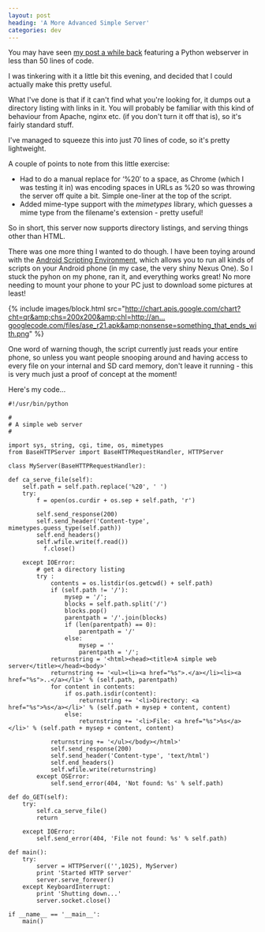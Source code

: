 ```yaml
---
layout: post
heading: 'A More Advanced Simple Server'
categories: dev
---
```


You may have seen [my post a while back](http://www.chris-alexander.co.uk/on-engineering/dev/a-webserver-in-50-lines-of-code/) featuring a Python webserver in less than 50 lines of code.

I was tinkering with it a little bit this evening, and decided that I could actually make this pretty useful.

What I've done is that if it can't find what you're looking for, it dumps out a directory listing with links in it. You will probably be familiar with this kind of behaviour from Apache, nginx etc. (if you don't turn it off that is), so it's fairly standard stuff.

I've managed to squeeze this into just 70 lines of code, so it's pretty lightweight.

A couple of points to note from this little exercise:

* Had to do a manual replace for ‘%20′ to a space, as Chrome (which I was testing it in) was encoding spaces in URLs as %20 so was throwing the server off quite a bit. Simple one-liner at the top of the script.
* Added mime-type support with the *mimetypes* library, which guesses a mime type from the filename's extension - pretty useful!

So in short, this server now supports directory listings, and serving things other than HTML.

There was one more thing I wanted to do though. I have been toying around with the [Android Scripting Environment](http://code.google.com/p/android-scripting/), which allows you to run all kinds of scripts on your Android phone (in my case, the very shiny Nexus One). So I stuck the pyhon on my phone, ran it, and everything works great! No more needing to mount your phone to your PC just to download some pictures at least!

{% include images/block.html src="http://chart.apis.google.com/chart?cht=qr&amp;chs=200x200&amp;chl=http://an…googlecode.com/files/ase_r21.apk&amp;nonsense=something_that_ends_with.png" %}

One word of warning though, the script currently just reads your entire phone, so unless you want people snooping around and having access to every file on your internal and SD card memory, don't leave it running - this is very much just a proof of concept at the moment!

Here's my code... 

    #!/usr/bin/python
    
    #
    # A simple web server
    #
    
    import sys, string, cgi, time, os, mimetypes
    from BaseHTTPServer import BaseHTTPRequestHandler, HTTPServer
    
    class MyServer(BaseHTTPRequestHandler):
    
    def ca_serve_file(self):
        self.path = self.path.replace('%20', ' ')
        try:
            f = open(os.curdir + os.sep + self.path, 'r')
    
            self.send_response(200)
            self.send_header('Content-type', mimetypes.guess_type(self.path))
            self.end_headers()
            self.wfile.write(f.read())
              f.close()

        except IOError:
            # get a directory listing
            try :
                contents = os.listdir(os.getcwd() + self.path)
                if (self.path != '/'):
                    mysep = '/';
                    blocks = self.path.split('/')
                    blocks.pop()
                    parentpath = '/'.join(blocks)
                    if (len(parentpath) == 0):
                        parentpath = '/'
                    else:
                        mysep = ''
                        parentpath = '/';
                returnstring = '<html><head><title>A simple web server</title></head><body>'
                returnstring += '<ul><li><a href="%s">.</a></li><li><a href="%s">..</a></li>' % (self.path, parentpath)
                for content in contents:
                    if os.path.isdir(content):
                        returnstring += '<li>Directory: <a href="%s">%s</a></li>' % (self.path + mysep + content, content)
                    else:
                        returnstring += '<li>File: <a href="%s">%s</a></li>' % (self.path + mysep + content, content)

                returnstring += '</ul></body></html>'
                self.send_response(200)
                self.send_header('Content-type', 'text/html')
                self.end_headers()
                self.wfile.write(returnstring)
            except OSError:
                self.send_error(404, 'Not found: %s' % self.path)

    def do_GET(self):
        try:
            self.ca_serve_file()
            return

        except IOError:
            self.send_error(404, 'File not found: %s' % self.path)

    def main():
        try:
            server = HTTPServer(('',1025), MyServer)
            print 'Started HTTP server'
            server.serve_forever()
        except KeyboardInterrupt:
            print 'Shutting down...'
            server.socket.close()

    if __name__ == '__main__':
        main()
